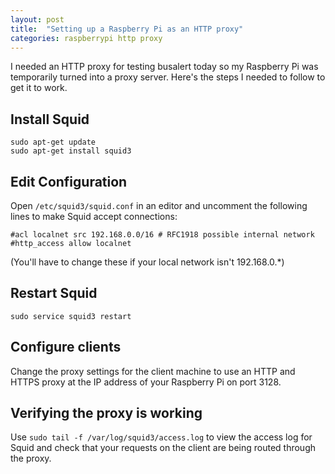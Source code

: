 ```yaml
---
layout: post
title:  "Setting up a Raspberry Pi as an HTTP proxy"
categories: raspberrypi http proxy
---
```


I needed an HTTP proxy for testing busalert today so my Raspberry Pi was temporarily turned into a proxy server. Here's the steps I needed to follow to get it to work.

## Install Squid

```
sudo apt-get update
sudo apt-get install squid3
```

## Edit Configuration

Open `/etc/squid3/squid.conf` in an editor and uncomment the following lines to make Squid accept connections:
```
#acl localnet src 192.168.0.0/16 # RFC1918 possible internal network
#http_access allow localnet
```

(You'll have to change these if your local network isn't 192.168.0.*)

## Restart Squid

```
sudo service squid3 restart
```

## Configure clients

Change the proxy settings for the client machine to use an HTTP and HTTPS proxy at the IP address of your Raspberry Pi on port 3128.

## Verifying the proxy is working

Use `sudo tail -f /var/log/squid3/access.log` to view the access log for Squid and check that your requests on the client are being routed through the proxy.
